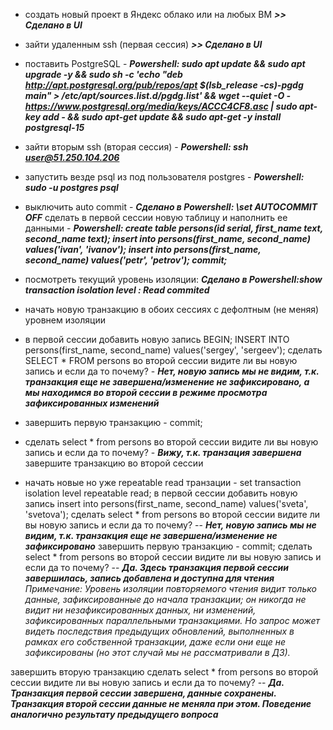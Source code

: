 
- создать новый проект в Яндекс облако или на любых ВМ ***>> Сделано в UI***
- зайти удаленным ssh (первая сессия) ***>> Сделано в UI***
- поставить PostgreSQL - ***Powershell: sudo apt update && sudo apt upgrade -y && sudo sh -c 'echo "deb http://apt.postgresql.org/pub/repos/apt $(lsb_release -cs)-pgdg main" > /etc/apt/sources.list.d/pgdg.list' && wget --quiet -O - https://www.postgresql.org/media/keys/ACCC4CF8.asc | sudo apt-key add - && sudo apt-get update && sudo apt-get -y install postgresql-15***
- зайти вторым ssh (вторая сессия) - ***Powershell: ssh user@51.250.104.206***
- запустить везде psql из под пользователя postgres - ***Powershell: sudo -u postgres psql***
- выключить auto commit - ***Сделано в Powershell: \set AUTOCOMMIT OFF***
сделать в первой сессии новую таблицу и наполнить ее данными - ***Powershell:
create table persons(id serial, first_name text, second_name text); insert into persons(first_name, second_name) values('ivan', 'ivanov'); 
insert into persons(first_name, second_name) values('petr', 'petrov'); 
commit;***

- посмотреть текущий уровень изоляции: ***Сделано в Powershell:show transaction isolation level : Read commited***

- начать новую транзакцию в обоих сессиях с дефолтным (не меняя) уровнем изоляции
- в первой сессии добавить новую запись 
BEGIN;
INSERT INTO persons(first_name, second_name) values('sergey', 'sergeev');
сделать SELECT * FROM persons во второй сессии
видите ли вы новую запись и если да то почему? - ***Нет, новую запись мы не видим, т.к. транзакция еще не завершена/изменение не зафиксировано, а мы находимся во второй сессии в режиме просмотра зафиксированных изменений***
- завершить первую транзакцию - commit;
- сделать select * from persons во второй сессии
видите ли вы новую запись и если да то почему? - ***Вижу, т.к. транзация завершена***
завершите транзакцию во второй сессии

- начать новые но уже repeatable read транзации - set transaction isolation level repeatable read;
в первой сессии добавить новую запись insert into persons(first_name, second_name) values('sveta', 'svetova');
сделать select * from persons во второй сессии
видите ли вы новую запись и если да то почему?  -- ***Нет, новую запись мы не видим, т.к. транзакция еще не завершена/изменение не зафиксировано***
завершить первую транзакцию - commit;
сделать select * from persons во второй сессии
видите ли вы новую запись и если да то почему?  -- ***Да. Здесь транзакция первой сессии завершилась, запись добавлена и доступна для чтения*** _Примечание: Уровень изоляции повторяемого чтения видит только данные, зафиксированные до начала транзакции; он никогда не видит ни незафиксированных данных, ни изменений, зафиксированных параллельными транзакциями. Но запрос может видеть последствия предыдущих обновлений, выполненных в рамках его собственной транзакции, даже если они еще не зафиксированы (но этот случай мы не рассматривали в ДЗ)._

завершить вторую транзакцию
сделать select * from persons во второй сессии
видите ли вы новую запись и если да то почему?  -- ***Да. Транзакция первой сессии завершена, данные сохранены. Транзакция второй сессии данные не меняла при этом. Поведение аналогично результату предыдущего вопроса***

<!--stackedit_data:
eyJoaXN0b3J5IjpbLTk1MTUzMTQ3MiwxOTAxMzk0NTY2LC0xOT
M3NzI2MjUwXX0=
-->
